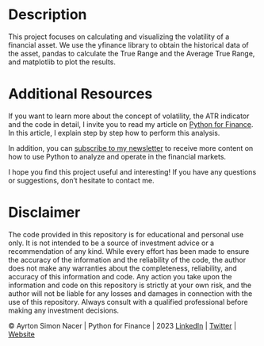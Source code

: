# Description
This project focuses on calculating and visualizing the volatility of a financial asset. We use the yfinance library to obtain the historical data of the asset, pandas to calculate the True Range and the Average True Range, and matplotlib to plot the results.

# Additional Resources
If you want to learn more about the concept of volatility, the ATR indicator and the code in detail, I invite you to read my article on [Python for Finance](https://pythonforfinance.substack.com/). In this article, I explain step by step how to perform this analysis.

In addition, you can [subscribe to my newsletter](https://pythonforfinance.substack.com/) to receive more content on how to use Python to analyze and operate in the financial markets.

I hope you find this project useful and interesting! If you have any questions or suggestions, don’t hesitate to contact me.

# Disclaimer
The code provided in this repository is for educational and personal use only. It is not intended to be a source of investment advice or a recommendation of any kind. While every effort has been made to ensure the accuracy of the information and the reliability of the code, the author does not make any warranties about the completeness, reliability, and accuracy of this information and code. Any action you take upon the information and code on this repository is strictly at your own risk, and the author will not be liable for any losses and damages in connection with the use of this repository. Always consult with a qualified professional before making any investment decisions.

© Ayrton Simon Nacer | Python for Finance | 2023
[LinkedIn](https://www.linkedin.com/in/ayrtonnacer/) | [Twitter](https://twitter.com/ayrton_nacer) | [Website](https://www.ayrtonnacer.com/) 

